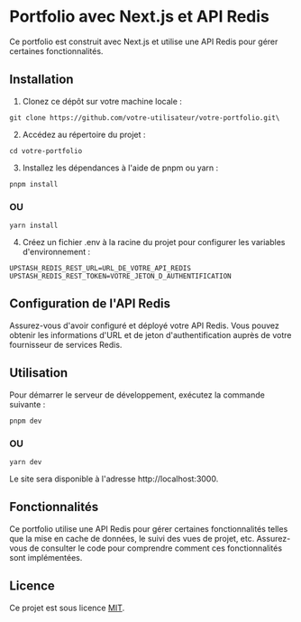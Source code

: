 # Portfolio avec Next.js et API Redis

Ce portfolio est construit avec Next.js et utilise une API Redis pour gérer certaines fonctionnalités.

## Installation

1. Clonez ce dépôt sur votre machine locale :

```sh-session
git clone https://github.com/votre-utilisateur/votre-portfolio.git\
```

2. Accédez au répertoire du projet :

```sh-session
cd votre-portfolio
```

3. Installez les dépendances à l'aide de pnpm ou yarn :

```sh-session
pnpm install
```
### **OU**
```sh-session
yarn install
```


4. Créez un fichier .env à la racine du projet pour configurer les variables d'environnement :

```sh-session
UPSTASH_REDIS_REST_URL=URL_DE_VOTRE_API_REDIS
UPSTASH_REDIS_REST_TOKEN=VOTRE_JETON_D_AUTHENTIFICATION
```


## Configuration de l'API Redis

Assurez-vous d'avoir configuré et déployé votre API Redis. Vous pouvez obtenir les informations d'URL et de jeton d'authentification auprès de votre fournisseur de services Redis.

## Utilisation

Pour démarrer le serveur de développement, exécutez la commande suivante :

```sh-session
pnpm dev
```
### **OU**
```sh-session
yarn dev
```

Le site sera disponible à l'adresse http://localhost:3000.

## Fonctionnalités

Ce portfolio utilise une API Redis pour gérer certaines fonctionnalités telles que la mise en cache de données, le suivi des vues de projet, etc. Assurez-vous de consulter le code pour comprendre comment ces fonctionnalités sont implémentées.

## Licence

Ce projet est sous licence [MIT](LICENSE).

